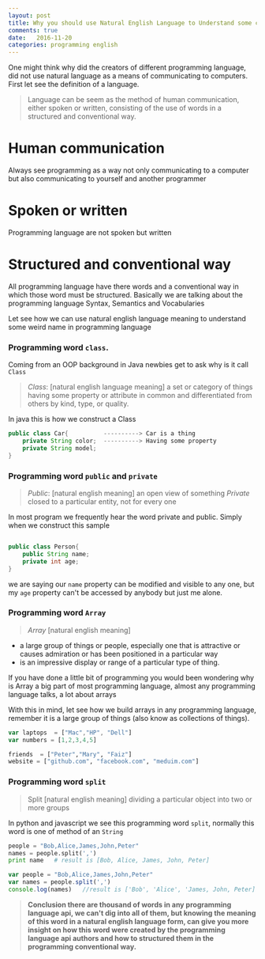 ```yaml
---
layout: post
title: Why you should use Natural English Language to Understand some concept in programming language
comments: true
date:   2016-11-20
categories: programming english
---
```

One might think why did the creators of different programming language, did not use
natural language as a means of communicating to computers.
First let see the definition of a language.

> Language can be seem as the method of human communication, either spoken or written, consisting of the
use of words in a structured and conventional way.


# Human communication
Always see programming as a way not only communicating to a computer
but also communicating to yourself and another programmer


# Spoken or written
Programming language are not spoken but written

# Structured and conventional way
All programming language have there words and a conventional way in which  those 
word must be structured. Basically we are talking about the programming language
Syntax, Semantics and Vocabularies 



Let see how we can use natural english language meaning to understand 
some weird name in programming language

### Programming word `class`.
Coming from an OOP background in Java newbies get to ask why is it call `Class`


> *Class*: [natural english language meaning]
    a set or category of things having some property or attribute in common and
    differentiated from others by kind, type, or quality.

In java this is how we construct a Class 

``` java
public class Car{          ----------> Car is a thing
    private String color;  ----------> Having some property
    private String model;
}
```
### Programming word `public` and `private`

> *Public*: [natural english meaning]
  an open view of something 
  *Private*  closed to a particular entity, not for every one

In most program we frequently hear the word private and public. 
Simply when we construct this sample

```java

public class Person{
    public String name;
    private int age;
}
```
we are saying our `name` property can be modified and visible to any one,
but my `age` property can't be accessed by anybody but just me alone.


### Programming word `Array`
> *Array* [natural english meaning]
 - a large group of things or people, especially one that is attractive or causes admiration or has been positioned in a particular way
 - is an impressive display or range of a particular type of thing.

If you have done a little bit of programming you would been wondering why is Array
a big part of most programming language, almost any programming language talks, a lot
about arrays 

With this in mind, let see how we build arrays in any programming language, remember it is a large
group of things (also know as collections of things).

```javascript
var laptops  = ["Mac","HP", "Dell"]
var numbers = [1,2,3,4,5]
```

```python
friends  = ["Peter","Mary", "Faiz"]
website = ["github.com", "facebook.com", "meduim.com"]
```

### Programming word `split`
> Split [natural english meaning] dividing a particular object into two or more groups 

In python and javascript we see this programming word `split`, normally this word is one of
method of an `String`

```python
people = "Bob,Alice,James,John,Peter"
names = people.split(',')
print name   # result is [Bob, Alice, James, John, Peter] 
``` 

```javascript
var people = "Bob,Alice,James,John,Peter"
var names = people.split(',')
console.log(names)   //result is ['Bob', 'Alice', 'James, John, Peter] 
``` 

> **Conclusion there are thousand of words in any programming language api, we can't dig into all of them, but 
knowing the meaning of this word in a natural english language form, can give you more
insight on how this word were created by the programming language api authors and how to structured 
them in the programming conventional way.**